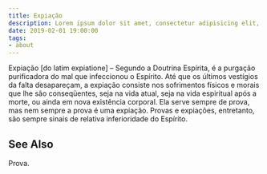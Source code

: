 ```yaml
---
title: Expiação
description: Lorem ipsum dolor sit amet, consectetur adipisicing elit, sed do eiusmod tempor incididunt ut labore et dolore magna aliqua.  TODO
date: 2019-02-01 19:00:00
tags:
- about
---
```


Expiação [do latim expiatione] – Segundo a Doutrina Espírita, é a purgação purificadora do mal que infeccionou o Espírito. Até que os últimos vestígios da falta desapareçam, a expiação consiste nos sofrimentos físicos e morais que lhe são conseqüentes, seja na vida atual, seja na vida espiritual após a morte, ou ainda em nova existência corporal. Ela serve sempre de prova, mas nem sempre a prova é uma expiação. Provas e expiações, entretanto, são sempre sinais de relativa inferioridade do Espírito. 


## See Also
Prova.

